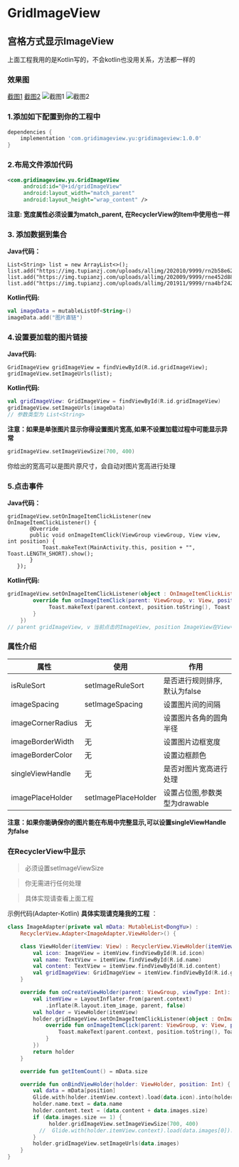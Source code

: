 # GridImageView
## 宫格方式显示ImageView
上面工程我用的是Kotlin写的，不会kotlin也没用关系，方法都一样的

### 效果图

[截图1](https://drny.cc/image/Screenshot_2021-01-17-13-19-27-165_com.yu.gridima.jpg)
[截图2](https://drny.cc/image/Screenshot_2021-01-17-13-19-33-363_com.yu.gridima.jpg)
![截图1](https://drny.cc/image/Screenshot_2021-01-17-13-19-27-165_com.yu.gridima.jpg)
![截图2](https://drny.cc/image/Screenshot_2021-01-17-13-19-33-363_com.yu.gridima.jpg)

### 1.添加如下配置到你的工程中
```groovy
dependencies {
    implementation 'com.gridimageview.yu:gridimageview:1.0.0'
}
```
### 2.布局文件添加代码
```xml
<com.gridimageview.yu.GridImageView
     android:id="@+id/gridImageView"
     android:layout_width="match_parent"
     android:layout_height="wrap_content" />
```
**注意: 宽度属性必须设置为match_parent, 在RecyclerView的Item中使用也一样**

### 3. 添加数据到集合

**Java代码：**
```
List<String> list = new ArrayList<>();
list.add("https://img.tupianzj.com/uploads/allimg/202010/9999/rn2b58e62da0.jpg");
list.add("https://img.tupianzj.com/uploads/allimg/202009/9999/rne452d88a27.jpg");
list.add("https://img.tupianzj.com/uploads/allimg/201911/9999/rna4bf242e64.jpg");
```
**Kotlin代码:**
```kotlin
val imageData = mutableListOf<String>()
imageData.add("图片直链")
```

### 4.设置要加载的图片链接

**Java代码:**
```
GridImageView gridImageView = findViewById(R.id.gridImageView);
gridImageView.setImageUrls(list);
```
**Kotlin代码:**
```kotlin
val gridImageView: GridImageView = findViewById(R.id.gridImageView)
gridImageView.setImageUrls(imageData)
// 参数类型为 List<String>
```
**注意：如果是单张图片显示你得设置图片宽高,如果不设置加载过程中可能显示异常**
```kotlin
gridImageView.setImageViewSize(700, 400)
```
你给出的宽高可以是图片原尺寸，会自动对图片宽高进行处理

### 5.点击事件

**Java代码：**
```
gridImageView.setOnImageItemClickListener(new OnImageItemClickListener() {
       @Override
       public void onImageItemClick(ViewGroup viewGroup, View view, int position) {
           Toast.makeText(MainActivity.this, position + "", Toast.LENGTH_SHORT).show();
       }
   });
```
**Kotlin代码:**
```kotlin
gridImageView.setOnImageItemClickListener(object : OnImageItemClickListener {
        override fun onImageItemClick(parent: ViewGroup, v: View, position: Int) {
             Toast.makeText(parent.context, position.toString(), Toast.LENGTH_SHORT).show()
        }
    })
// parent gridImageView, v 当前点击的ImageView, position ImageView在View中的位置
```

### 属性介绍

属性 | 使用 | 作用
----|-----|------
isRuleSort|setImageRuleSort|是否进行规则排序,默认为false
imageSpacing|setImageSpacing|设置图片间的间隔
imageCornerRadius|无|设置图片各角的圆角半径
imageBorderWidth|无|设置图片边框宽度
imageBorderColor|无|设置边框颜色
singleViewHandle|无|是否对图片宽高进行处理
imagePlaceHolder|setImagePlaceHolder|设置占位图,参数类型为drawable

**注意：如果你能确保你的图片能在布局中完整显示,可以设置singleViewHandle为false**

### 在RecyclerView中显示

> 必须设置setImageViewSize

> 你无需进行任何处理

> 具体实现请查看上面工程

示例代码(Adapter-Kotlin) **具体实现请克隆我的工程** ：
```kotlin
class ImageAdapter(private val mData: MutableList<DongYu>) :
    RecyclerView.Adapter<ImageAdapter.ViewHolder>() {

    class ViewHolder(itemView: View) : RecyclerView.ViewHolder(itemView) {
        val icon: ImageView = itemView.findViewById(R.id.icon)
        val name: TextView = itemView.findViewById(R.id.name)
        val content: TextView = itemView.findViewById(R.id.content)
        val gridImageView: GridImageView = itemView.findViewById(R.id.gridImageView)
    }

    override fun onCreateViewHolder(parent: ViewGroup, viewType: Int): ViewHolder {
        val itemView = LayoutInflater.from(parent.context)
            .inflate(R.layout.item_image, parent, false)
        val holder = ViewHolder(itemView)
        holder.gridImageView.setOnImageItemClickListener(object : OnImageItemClickListener {
            override fun onImageItemClick(parent: ViewGroup, v: View, position: Int) {
                Toast.makeText(parent.context, position.toString(), Toast.LENGTH_SHORT).show()
            }
        })
        return holder
    }

    override fun getItemCount() = mData.size

    override fun onBindViewHolder(holder: ViewHolder, position: Int) {
        val data = mData[position]
        Glide.with(holder.itemView.context).load(data.icon).into(holder.icon)
        holder.name.text = data.name
        holder.content.text = (data.content + data.images.size)
        if (data.images.size == 1) {
             holder.gridImageView.setImageViewSize(700, 400)
          //  Glide.with(holder.itemView.context).load(data.images[0]).into(holder.roundImageView)
        }
        holder.gridImageView.setImageUrls(data.images)
    }
}
```